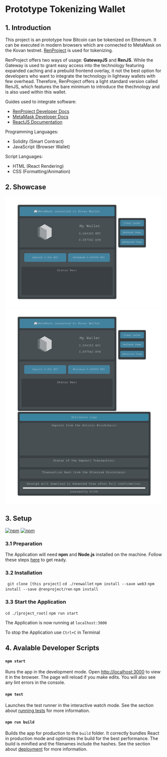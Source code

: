 # Prototype Tokenizing Wallet

## 1. Introduction
This project is an prototype how Bitcoin can be tokenized on Ethereum. It can be executed in modern browsers which are connected to MetaMask on the Kovan testnet. [RenProject](https://renproject.io) is used for tokenizing.

RenProject offers two ways of usage: **GatewayJS** and **RenJS**. While the Gateway is used to grant easy access into the technology featuring expanded caching and a prebuild frontend overlay, it not the best option for developers who want to integrate the technology in lightway wallets with few overhead. Therefore, RenProject offers a light standard version called RenJS, which features the bare minimum to introduce the thechnology and is also used within this wallet.

Guides used to integrate software:
* [RenProject Developer Docs](https://docs.renproject.io/developers/)
* [MetaMask Developer Docs](https://docs.metamask.io/guide/)
* [ReactJS Documentation](https://reactjs.org/docs/getting-started.html) 

Programming Languages:
* Solidity (Smart Contract)
* JavaScript (Browser Wallet)

Script Languages:
* HTML (React Rendering)
* CSS (Formatting/Animation)

## 2. Showcase
![wallet_showcase_1](wallet_showcase_1.png)
![wallet_showcase_1](wallet_showcase_2.png)

## 3. Setup
[![npm](https://img.shields.io/badge/npm-package-blue)](https://www.npmjs.com/) [![npm](https://img.shields.io/badge/nodejs-package-blue)](https://nodejs.org/en/)

### 3.1 Preparation
The Application will need **npm** and **Node.js** installed on the machine. Follow these steps [here](https://www.npmjs.com/get-npm) to get ready.

### 3.2 Installation
``` git clone [this project]```
``` cd ./renwallet ```
``` npm install --save web3 ```
``` npm install --save @renproject/ren ```
``` npm install ```

### 3.3 Start the Application
```cd ./[project_root]```
```npm run start```

The Application is now running at
 `localhost:3000`

To stop the Application use `Ctrl+C` in Terminal

## 4. Avalable Developer Scripts

#### `npm start`
Runs the app in the development mode. Open [http://localhost:3000](http://localhost:3000) to view it in the browser. The page will reload if you make edits. You will also see any lint errors in the console.

#### `npm test`
Launches the test runner in the interactive watch mode. See the section about [running tests](https://facebook.github.io/create-react-app/docs/running-tests) for more information.

#### `npm run build`
Builds the app for production to the `build` folder. It correctly bundles React in production mode and optimizes the build for the best performance. The build is minified and the filenames include the hashes. See the section about [deployment](https://facebook.github.io/create-react-app/docs/deployment) for more information.